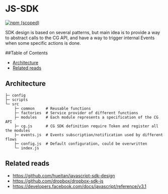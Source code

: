 # JS-SDK

[![npm (scoped)](https://img.shields.io/npm/v/@cleargdpr/js-sdk.svg)](https://www.npmjs.com/package/@cleargdpr/js-sdk)

SDK design is based on several patterns, but main idea is to provide a way to abstract calls to the CG API, and have a way to trigger internal Events when some specific actions is done.

<!-- START doctoc generated TOC please keep comment here to allow auto update -->
<!-- DON'T EDIT THIS SECTION, INSTEAD RE-RUN doctoc TO UPDATE -->
##Table of Contents

- [Architecture](#architecture)
- [Related reads](#related-reads)

<!-- END doctoc generated TOC please keep comment here to allow auto update -->

## Architecture 

```
├─ config
├─ scripts
└─ src
    ├─ common     # Reusable functions
    ├─ factories  # Service provider of different functions
    ├─ modules    # Each module represents a specification of the CG API
    ├─ cg.js      # CG SDK definition require Token and register all the modules
    ├─ events.js  # Events subscription/notification used by different flows
    ├─ config.js  # Default configuration, could be overwritten
    └─ index.js
```

## Related reads

- https://github.com/hueitan/javascript-sdk-design
- https://github.com/dropbox/dropbox-sdk-js
- https://developers.facebook.com/docs/javascript/reference/v3.1
